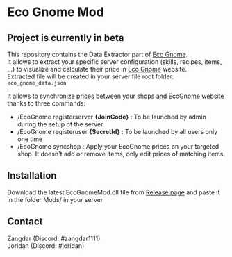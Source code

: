 # Eco Gnome Mod

## Project is currently in beta

This repository contains the Data Extractor part of [Eco Gnome](https://eco-gnome.com).   
It allows to extract your specific server configuration (skills, recipes, items, ...) to visualize and calculate their price in [Eco Gnome](https://eco-gnome.com) website.  
Extracted file will be created in your server file root folder: `eco_gnome_data.json`

It allows to synchronize prices between your shops and EcoGnome website thanks to three commands:
- /EcoGnome registerserver **{JoinCode}**   :   To be launched by admin during the setup of the server
- /EcoGnome registeruser **{SecretId}**     :   To be launched by all users only one time
- /EcoGnome syncshop                    :   Apply your EcoGnome prices on your targeted shop. It doesn't add or remove items, only edit prices of matching items.

## Installation

Download the latest EcoGnomeMod.dll file from [Release page](https://github.com/Eco-Gnome/eco-gnome-mod/releases) and paste it in the folder Mods/ in your server

## Contact
Zangdar (Discord: #zangdar1111)  
Joridan (Discord: #joridan)
